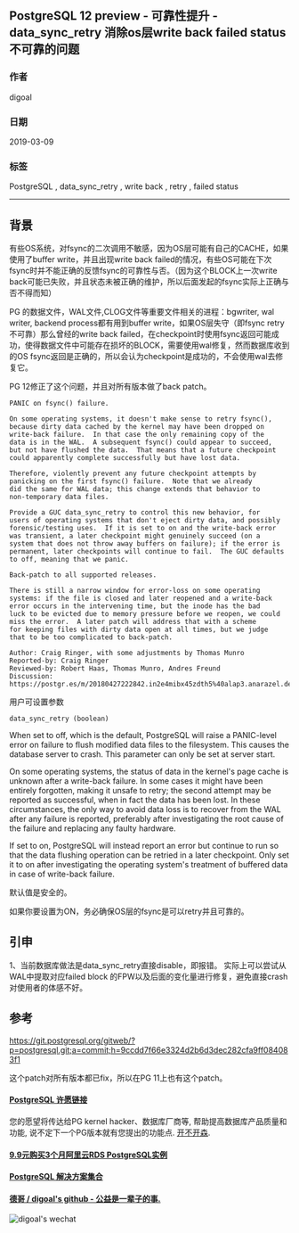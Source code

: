 ## PostgreSQL 12 preview - 可靠性提升 - data_sync_retry 消除os层write back failed status不可靠的问题  
                              
### 作者                              
digoal                              
                              
### 日期                              
2019-03-09                              
                              
### 标签                              
PostgreSQL , data_sync_retry , write back , retry , failed status  
                          
----                        
                          
## 背景         
有些OS系统，对fsync的二次调用不敏感，因为OS层可能有自己的CACHE，如果使用了buffer write，并且出现write back failed的情况，有些OS可能在下次fsync时并不能正确的反馈fsync的可靠性与否。（因为这个BLOCK上一次write back可能已失败，并且状态未被正确的维护，所以后面发起的fsync实际上正确与否不得而知）  
  
PG 的数据文件，WAL文件,CLOG文件等重要文件相关的进程：bgwriter, wal writer, backend process都有用到buffer write，如果OS层失守（即fsync retry不可靠）那么曾经的write back failed，在checkpoint时使用fsync返回可能成功，使得数据文件中可能存在损坏的BLOCK，需要使用wal修复，然而数据库收到的OS fsync返回是正确的，所以会认为checkpoint是成功的，不会使用wal去修复它。  
  
PG 12修正了这个问题，并且对所有版本做了back patch。  
  
```  
PANIC on fsync() failure.  
  
On some operating systems, it doesn't make sense to retry fsync(),  
because dirty data cached by the kernel may have been dropped on  
write-back failure.  In that case the only remaining copy of the  
data is in the WAL.  A subsequent fsync() could appear to succeed,  
but not have flushed the data.  That means that a future checkpoint  
could apparently complete successfully but have lost data.  
  
Therefore, violently prevent any future checkpoint attempts by  
panicking on the first fsync() failure.  Note that we already  
did the same for WAL data; this change extends that behavior to  
non-temporary data files.  
  
Provide a GUC data_sync_retry to control this new behavior, for  
users of operating systems that don't eject dirty data, and possibly  
forensic/testing uses.  If it is set to on and the write-back error  
was transient, a later checkpoint might genuinely succeed (on a  
system that does not throw away buffers on failure); if the error is  
permanent, later checkpoints will continue to fail.  The GUC defaults  
to off, meaning that we panic.  
  
Back-patch to all supported releases.  
  
There is still a narrow window for error-loss on some operating  
systems: if the file is closed and later reopened and a write-back  
error occurs in the intervening time, but the inode has the bad  
luck to be evicted due to memory pressure before we reopen, we could  
miss the error.  A later patch will address that with a scheme  
for keeping files with dirty data open at all times, but we judge  
that to be too complicated to back-patch.  
  
Author: Craig Ringer, with some adjustments by Thomas Munro  
Reported-by: Craig Ringer  
Reviewed-by: Robert Haas, Thomas Munro, Andres Freund  
Discussion: https://postgr.es/m/20180427222842.in2e4mibx45zdth5%40alap3.anarazel.de  
```  
  
用户可设置参数  
  
```  
data_sync_retry (boolean)  
```  
  
When set to off, which is the default, PostgreSQL will raise a PANIC-level error on failure to flush modified data files to the filesystem. This causes the database server to crash. This parameter can only be set at server start.  
  
On some operating systems, the status of data in the kernel's page cache is unknown after a write-back failure. In some cases it might have been entirely forgotten, making it unsafe to retry; the second attempt may be reported as successful, when in fact the data has been lost. In these circumstances, the only way to avoid data loss is to recover from the WAL after any failure is reported, preferably after investigating the root cause of the failure and replacing any faulty hardware.  
  
If set to on, PostgreSQL will instead report an error but continue to run so that the data flushing operation can be retried in a later checkpoint. Only set it to on after investigating the operating system's treatment of buffered data in case of write-back failure.  
  
默认值是安全的。  
  
如果你要设置为ON，务必确保OS层的fsync是可以retry并且可靠的。  
  
## 引申
1、当前数据库做法是data_sync_retry直接disable，即报错。   实际上可以尝试从WAL中提取对应failed block 的FPW以及后面的变化量进行修复，避免直接crash对使用者的体感不好。    
  
## 参考  
https://git.postgresql.org/gitweb/?p=postgresql.git;a=commit;h=9ccdd7f66e3324d2b6d3dec282cfa9ff084083f1  
  
这个patch对所有版本都已fix，所以在PG 11上也有这个patch。   
     
  
  
  
  
  
  
  
  
  
  
  
  
  
  
  
  
  
  
  
  
  
  
  
  
  
  
  
  
  
  
  
  
  
  
  
  
  
  
  
  
  
  
  
  
  
  
  
  
  
  
  
  
  
  
  
  
  
  
  
#### [PostgreSQL 许愿链接](https://github.com/digoal/blog/issues/76 "269ac3d1c492e938c0191101c7238216")
您的愿望将传达给PG kernel hacker、数据库厂商等, 帮助提高数据库产品质量和功能, 说不定下一个PG版本就有您提出的功能点. [开不开森](https://github.com/digoal/blog/issues/76 "269ac3d1c492e938c0191101c7238216").  
  
  
#### [9.9元购买3个月阿里云RDS PostgreSQL实例](https://www.aliyun.com/database/postgresqlactivity "57258f76c37864c6e6d23383d05714ea")
  
  
#### [PostgreSQL 解决方案集合](https://yq.aliyun.com/topic/118 "40cff096e9ed7122c512b35d8561d9c8")
  
  
#### [德哥 / digoal's github - 公益是一辈子的事.](https://github.com/digoal/blog/blob/master/README.md "22709685feb7cab07d30f30387f0a9ae")
  
  
![digoal's wechat](../pic/digoal_weixin.jpg "f7ad92eeba24523fd47a6e1a0e691b59")
  
